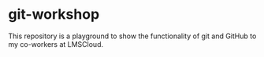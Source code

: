 # git-workshop
This repository is a playground to show the functionality of git and GitHub to my co-workers at LMSCloud.
